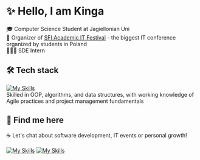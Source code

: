 # ✨ Hello, I am Kinga
🎓 Computer Science Student at Jagiellonian Uni <br>
🚀 Organizer of [SFI Academic IT Festival](https://sfi.pl/en) - the biggest IT conference organized by students in Poland <br>
👩🏼‍💻 SDE Intern

## 🛠️ Tech stack
[![My Skills](https://skillicons.dev/icons?i=java,spring,mysql,cpp,aws,latex)](https://skillicons.dev) <br>
Skilled in OOP, algorithms, and data structures, with working knowledge of Agile practices and project management fundamentals

## 📌 Find me here 
☕ Let's chat about software development, IT events or personal growth!<br> <br>
[![My Skills](https://skillicons.dev/icons?i=linkedin)](https://www.linkedin.com/in/kingazmuda/) 
[![My Skills](https://skillicons.dev/icons?i=github)](https://github.com/kingazm) 


